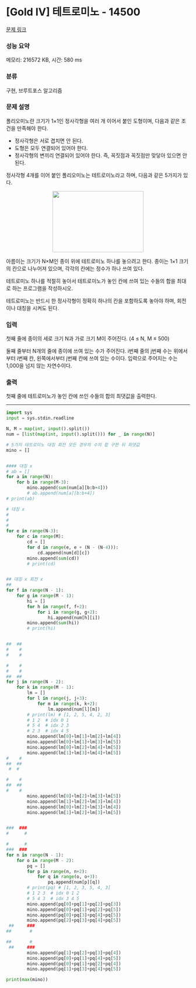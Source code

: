 # [Gold IV] 테트로미노 - 14500 

[문제 링크](https://www.acmicpc.net/problem/14500) 

### 성능 요약

메모리: 216572 KB, 시간: 580 ms

### 분류

구현, 브루트포스 알고리즘

### 문제 설명

<p>폴리오미노란 크기가 1×1인 정사각형을 여러 개 이어서 붙인 도형이며, 다음과 같은 조건을 만족해야 한다.</p>

<ul>
	<li>정사각형은 서로 겹치면 안 된다.</li>
	<li>도형은 모두 연결되어 있어야 한다.</li>
	<li>정사각형의 변끼리 연결되어 있어야 한다. 즉, 꼭짓점과 꼭짓점만 맞닿아 있으면 안 된다.</li>
</ul>

<p>정사각형 4개를 이어 붙인 폴리오미노는 테트로미노라고 하며, 다음과 같은 5가지가 있다.</p>

<p style="text-align:center"><a href="https://commons.wikimedia.org/wiki/File:All_5_free_tetrominoes.svg"><img alt="" src="" style="height:167px; width:250px"></a></p>

<p>아름이는 크기가 N×M인 종이 위에 테트로미노 하나를 놓으려고 한다. 종이는 1×1 크기의 칸으로 나누어져 있으며, 각각의 칸에는 정수가 하나 쓰여 있다.</p>

<p>테트로미노 하나를 적절히 놓아서 테트로미노가 놓인 칸에 쓰여 있는 수들의 합을 최대로 하는 프로그램을 작성하시오.</p>

<p>테트로미노는 반드시 한 정사각형이 정확히 하나의 칸을 포함하도록 놓아야 하며, 회전이나 대칭을 시켜도 된다.</p>

### 입력 

 <p>첫째 줄에 종이의 세로 크기 N과 가로 크기 M이 주어진다. (4 ≤ N, M ≤ 500)</p>

<p>둘째 줄부터 N개의 줄에 종이에 쓰여 있는 수가 주어진다. i번째 줄의 j번째 수는 위에서부터 i번째 칸, 왼쪽에서부터 j번째 칸에 쓰여 있는 수이다. 입력으로 주어지는 수는 1,000을 넘지 않는 자연수이다.</p>

### 출력 

 <p>첫째 줄에 테트로미노가 놓인 칸에 쓰인 수들의 합의 최댓값을 출력한다.</p>

---
```python
import sys
input = sys.stdin.readline

N, M = map(int, input().split())
num = [list(map(int, input().split())) for _ in range(N)]

# 5가지 테트로미노 대칭 회전 모든 경우의 수의 합 구한 뒤 최댓값
mino = []


#### 대칭 x 
# ab = []
for a in range(N):
    for b in range(M-3):
        mino.append(sum(num[a][b:b+4]))
        # ab.append(num[a][b:b+4])
# print(ab)

# 대칭 x
#
#
#
for e in range(N-3):
    for c in range(M):
        cd = []
        for d in range(e, e + (N - (N-4))):
            cd.append(num[d][c])
        mino.append(sum(cd))
        # print(cd)


## 대칭 x 회전 x
##
for f in range(N - 1):
    for g in range(M - 1):
        hi = []
        for h in range(f, f+2):
            for i in range(g, g+2):
                hi.append(num[h][i])
        mino.append(sum(hi))
        # print(hi)


##  ##
#    #
#    #

#    #
#    #
##  ##
for j in range(N - 2):
    for k in range(M - 1):
        lm = []
        for l in range(j, j+3):
            for m in range(k, k+2):
                lm.append(num[l][m])
        # print(lm) # [1, 2, 5, 4, 2, 3]
        # 1 2  # idx 0 1
        # 5 4  # idx 2 3
        # 2 3  # idx 4 5
        mino.append(lm[0]+lm[1]+lm[2]+lm[4])
        mino.append(lm[0]+lm[1]+lm[3]+lm[5])
        mino.append(lm[0]+lm[2]+lm[4]+lm[5])
        mino.append(lm[1]+lm[3]+lm[4]+lm[5])
#    #
##  ##
 #  # 

#    #
##  ##
#    #
        mino.append(lm[0]+lm[2]+lm[3]+lm[5])
        mino.append(lm[1]+lm[2]+lm[3]+lm[4])
        mino.append(lm[0]+lm[2]+lm[3]+lm[4])
        mino.append(lm[1]+lm[2]+lm[3]+lm[5])


###  ###
#      #

#      #
###  ###
for n in range(N - 1):
    for o in range(M - 2):
        pq = []
        for p in range(n, n+2):
            for q in range(o, o+3):
                pq.append(num[p][q])
        # print(pq) # [1, 2, 3, 5, 4, 3]
        # 1 2 3  # idx 0 1 2 
        # 5 4 3  # idx 3 4 5
        mino.append(pq[0]+pq[1]+pq[2]+pq[3])
        mino.append(pq[0]+pq[1]+pq[2]+pq[5])
        mino.append(pq[0]+pq[3]+pq[4]+pq[5])
        mino.append(pq[2]+pq[3]+pq[4]+pq[5])
 ##     ###
##       #

##       #
 ##     ###
        mino.append(pq[1]+pq[2]+pq[3]+pq[4])
        mino.append(pq[0]+pq[1]+pq[4]+pq[5])
        mino.append(pq[0]+pq[1]+pq[2]+pq[4])
        mino.append(pq[1]+pq[3]+pq[4]+pq[5])

print(max(mino))
```
